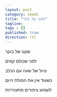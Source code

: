 ```yaml
---
layout: post
category: seeds
title: "שקט של בוקר"
tagline:
tags : []
published: true
direction: rtl
---
```


שקט של בוקר

לפני שכולם קמים

טיול של שעה עם הכלב

כשעוד אין את המולת היום

לשמוע ציפורים מתעוררות
